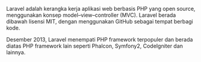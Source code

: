 Laravel adalah kerangka kerja aplikasi web berbasis PHP yang open source, menggunakan konsep model–view–controller (MVC). Laravel berada dibawah lisensi MIT, dengan menggunakan GitHub sebagai tempat berbagi kode.

Desember 2013, Laravel menempati PHP framework terpopuler dan berada diatas PHP framework lain seperti Phalcon, Symfony2, CodeIgniter dan lainnya.
